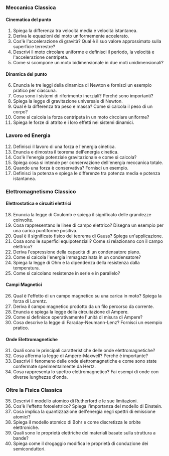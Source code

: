 ### **Meccanica Classica**
#### **Cinematica del punto**
1. Spiega la differenza tra velocità media e velocità istantanea.
2. Deriva le equazioni del moto uniformemente accelerato.
3. Cos'è l'accelerazione di gravità? Qual è il suo valore approssimato sulla superficie terrestre?
4. Descrivi il moto circolare uniforme e definisci il periodo, la velocità e l'accelerazione centripeta.
5. Come si scompone un moto bidimensionale in due moti unidimensionali?
#### **Dinamica del punto**
6. Enuncia le tre leggi della dinamica di Newton e fornisci un esempio pratico per ciascuna.
7. Cosa sono i sistemi di riferimento inerziali? Perché sono importanti?
8. Spiega la legge di gravitazione universale di Newton.
9. Qual è la differenza tra peso e massa? Come si calcola il peso di un corpo?
10. Come si calcola la forza centripeta in un moto circolare uniforme?
11. Spiega le forze di attrito e i loro effetti nei sistemi dinamici.
### **Lavoro ed Energia**
12. Definisci il lavoro di una forza e l'energia cinetica.
13. Enuncia e dimostra il teorema dell'energia cinetica.
14. Cos'è l'energia potenziale gravitazionale e come si calcola?
15. Spiega cosa si intende per conservazione dell'energia meccanica totale.
16. Quando una forza è conservativa? Fornisci un esempio.
17. Definisci la potenza e spiega le differenze tra potenza media e potenza istantanea.
### **Elettromagnetismo Classico**
#### **Elettrostatica e circuiti elettrici**
18. Enuncia la legge di Coulomb e spiega il significato delle grandezze coinvolte.
19. Cosa rappresentano le linee di campo elettrico? Disegna un esempio per una carica puntiforme positiva.
20. Qual è il significato fisico del teorema di Gauss? Spiega un'applicazione.
21. Cosa sono le superfici equipotenziali? Come si relazionano con il campo elettrico?
22. Deriva l'espressione della capacità di un condensatore piano.
23. Come si calcola l'energia immagazzinata in un condensatore?
24. Spiega la legge di Ohm e la dipendenza della resistenza dalla temperatura.
25. Come si calcolano resistenze in serie e in parallelo?
#### **Campi Magnetici**
26. Qual è l'effetto di un campo magnetico su una carica in moto? Spiega la forza di Lorentz.
27. Deriva il campo magnetico prodotto da un filo percorso da corrente.
28. Enuncia e spiega la legge della circuitazione di Ampere.
29. Come si definisce operativamente l'unità di misura di Ampere?
30. Cosa descrive la legge di Faraday-Neumann-Lenz? Fornisci un esempio pratico.
#### **Onde Elettromagnetiche**
31. Quali sono le principali caratteristiche delle onde elettromagnetiche?
32. Cosa afferma la legge di Ampere-Maxwell? Perché è importante?
33. Descrivi il fenomeno delle onde elettromagnetiche e come sono state confermate sperimentalmente da Hertz.
34. Cosa rappresenta lo spettro elettromagnetico? Fai esempi di onde con diverse lunghezze d'onda.
### **Oltre la Fisica Classica**
35. Descrivi il modello atomico di Rutherford e le sue limitazioni.
36. Cos'è l'effetto fotoelettrico? Spiega l'importanza del modello di Einstein.
37. Cosa implica la quantizzazione dell'energia negli spettri di emissione atomici?
38. Spiega il modello atomico di Bohr e come discretizza le orbite elettroniche.
39. Quali sono le proprietà elettriche dei materiali basate sulla struttura a bande?
40. Spiega come il drogaggio modifica le proprietà di conduzione dei semiconduttori.

